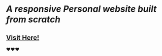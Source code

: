 # _A responsive Personal website built from scratch_

## [Visit Here!](https://inkilu.is-a.dev)

❤❤❤
